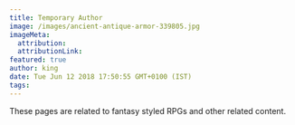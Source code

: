 ```yaml
---
title: Temporary Author
image: /images/ancient-antique-armor-339805.jpg
imageMeta:
  attribution:
  attributionLink:
featured: true
author: king
date: Tue Jun 12 2018 17:50:55 GMT+0100 (IST)
tags:
---
```


These pages are related to fantasy styled RPGs and other related content.
